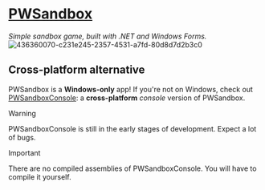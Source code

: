 # [PWSandbox](https://github.com/PWSandbox/PWSandbox)

*Simple sandbox game, built with .NET and Windows Forms.*
![436360070-c231e245-2357-4531-a7fd-80d8d7d2b3c0](https://github.com/user-attachments/assets/4b854d4c-5b03-4ea3-abfa-533d8206b9f0)

## Cross-platform alternative

PWSandbox is a **Windows-only** app!
If you're not on Windows, check out [PWSandboxConsole](https://github.com/PWSandbox/PWSandboxConsole): a **cross-platform** *console* version of PWSandbox.

> [!WARNING]
> PWSandboxConsole is still in the early stages of development. Expect a lot of bugs.

> [!IMPORTANT]
> There are no compiled assemblies of PWSandboxConsole. You will have to compile it yourself.
